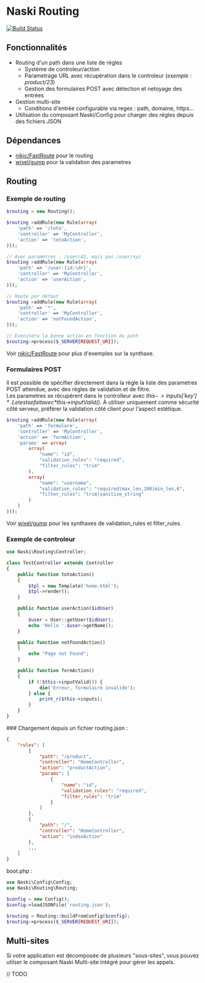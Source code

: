 # Naski Routing

[![Build Status](https://travis-ci.org/Doelia/routing.svg?branch=master)](https://travis-ci.org/Doelia/routing)


## Fonctionnalités
- Routing d'un path dans une liste de régles
    - Système de controleur/action
    - Parametrage URL avec récupération dans le controleur (*exemple : product/23*)
    - Gestion des formulaires POST avec détection et netoyage des entrées
- Gestion multi-site
    - Conditions d'entrée configurable via regex : path, domaine, https...
- Utilisation du composant Naski/Config pour charger des régles depuis des fichiers JSON

## Dépendances

- [nikic/FastRoute](https://github.com/nikic/FastRoute) pour le routing
- [wixel/gump](https://github.com/Wixel/GUMP) pour la validation des parametres


## Routing

### Exemple de routing

```php
$routing = new Routing();

$routing >addRule(new Rule(array(
    'path' => '/toto',
    'controller' => 'MyController',
    'action' => 'totoAction',
)));

// Avec parametres : /user/42, mais pas /user/xyz
$routing >addRule(new Rule(array(
    'path' => '/user:{id:\d+}',
    'controller' => 'MyController',
    'action' => 'userAction',
)));

// Route par défaut
$routing >addRule(new Rule(array(
    'path' => '*',
    'controller' => 'MyController',
    'action' => 'notFoundAction',
)));

// Executera la bonne action en fonction du path
$routing->process($_SERVER[REQUEST_URI]);
```
Voir [nikic/FastRoute](https://github.com/nikic/FastRoute) pour plus d'exemples sur la synthaxe.

### Formulaires POST
Il est possible de spécifier directement dans la règle la liste des parametres POST attendue, avec des régles de validation et de filtre.  
Les parametres se récupérent dans le controlleur avec *$this->inputs['key']* . Le test se fait avec *$this->inputValid()*. À utiliser uniquement comme sécurité côté serveur, préférer la validation côté client pour l'aspect estétique.

```php
$routing >addRule(new Rule(array(
    'path' => 'formulare',
    'controller' => 'MyController',
    'action' => 'formAction',
    'params' => array(
        array(
            "name": "id",
            "validation_rules": "required",
            "filter_rules": "trim"
        ),
        array(
            "name": "username",
            "validation_rules": "required|max_len,100|min_len,6",
            "filter_rules": "trim|sanitize_string"
        )
    )
)));
```

Voir [wixel/gump](https://github.com/Wixel/GUMP) pour les synthaxes de validation_rules et filter_rules.

### Exemple de controleur

```php
use Naski\Routing\Controller;

class TestController extends Controller
{
    public function totoAction()
    {
        $tpl = new Template('home.html');
        $tpl->render();
    }

    public function userAction($idUser)
    {
        $user = User::getUser($idUser);
        echo 'Hello '.$user->getName();
    }

    public function notFoundAction()
    {
        echo "Page not Found";
    }

    public function formAction()
    {
        if (!$this->inputValid()) {
            die('Erreur, formulaire invalide');
        } else {
            print_r($this->inputs);
        }
    }
}
```

### Chargement depuis un fichier
routing.json :
```json
{
    "rules": [
        {
            "path": "/product",
            "controller": "HomeController",
            "action": "productAction",
            "params": [
                {
                    "name": "id",
                    "validation_rules": "required",
                    "filter_rules": "trim"
                }
            ]
        },
        {
            "path": "/",
            "controller": "HomeController",
            "action": "indexAction"
        },
        ...
    ]
}
```
boot.php :
```php
use Naski\Config\Config;
use Naski\Routing\Routing;

$config = new Config();
$config->loadJSONFile('routing.json');

$routing = Routing::buildFromConfig($config);
$routing->process($_SERVER[REQUEST_URI]);
```

## Multi-sites

Si votre application est décomposée de plusieurs "sous-sites", vous pouvez utilser le composant Naski Multi-site intégré pour gérer les appels.

// TODO
